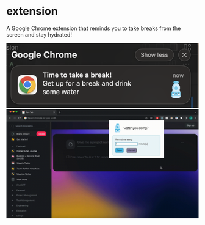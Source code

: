 # extension
A Google Chrome extension that reminds you to take breaks from the screen and stay hydrated!

![chrome reminder extension notification](reminder.png "chrome reminder extension popup notification")
![chrome reminder extension](extension.gif "chrome reminder extension (sped up)")
